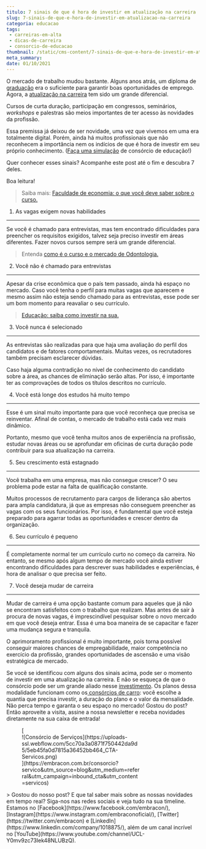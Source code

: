 ```yaml
---
titulo: 7 sinais de que é hora de investir em atualização na carreira
slug: 7-sinais-de-que-e-hora-de-investir-em-atualizacao-na-carreira
categoria: educacao
tags:
 - carreiras-em-alta
 - dicas-de-carreira
 - consorcio-de-educacao
thumbnail: /static/cms-content/7-sinais-de-que-e-hora-de-investir-em-atualizacao-na-carreira.jpg
meta_summary: 
date: 01/10/2021
---
```

O mercado de trabalho mudou bastante. Alguns anos atrás, um diploma de [graduação](https://www.embracon.com.br/blog/confira-5-beneficios-de-fazer-um-consorcio-para-pos-graduacao) era o suficiente para garantir boas oportunidades de emprego. Agora, a [atualização na carreira](https://www.embracon.com.br/blog/quais-carreiras-estarao-em-alta-nos-proximos-anos-descubra-aqui) tem sido um grande diferencial.

Cursos de curta duração, participação em congressos, seminários, *workshops* e palestras são meios importantes de ter acesso às novidades da profissão.

Essa premissa já deixou de ser novidade, uma vez que vivemos em uma era totalmente digital. Porém, ainda há muitos profissionais que não reconhecem a importância nem os indícios de que é hora de investir em seu próprio conhecimento. ([Faça uma simulação](https://www.embracon.com.br/consorcio-servicos) de consórcio de educação!)

Quer conhecer esses sinais? Acompanhe este post até o fim e descubra 7 deles.

Boa leitura!

> Saiba mais: [Faculdade de economia: o que você deve saber sobre o curso.](https://www.embracon.com.br/blog/faculdade-de-economia-o-que-voce-deve-saber-sobre-o-curso)

1. As vagas exigem novas habilidades
------------------------------------

Se você é chamado para entrevistas, mas tem encontrado dificuldades para preencher os requisitos exigidos, talvez seja preciso investir em áreas diferentes. Fazer novos cursos sempre será um grande diferencial.

> Entenda [como é o curso e o mercado de Odontologia.](https://www.embracon.com.br/blog/entenda-como-e-o-curso-e-o-mercado-de-odontologia)

2. Você não é chamado para entrevistas
--------------------------------------

Apesar da crise econômica que o país tem passado, ainda há espaço no mercado. Caso você tenha o perfil para muitas vagas que aparecem e mesmo assim não esteja sendo chamado para as entrevistas, esse pode ser um bom momento para reavaliar o seu currículo.

> [Educação: saiba como investir na sua.](https://www.embracon.com.br/blog/educacao-saiba-como-investir-na-sua)

3. Você nunca é selecionado
---------------------------

As entrevistas são realizadas para que haja uma avaliação do perfil dos candidatos e de fatores comportamentais. Muitas vezes, os recrutadores também precisam esclarecer dúvidas.

Caso haja alguma contradição no nível de conhecimento do candidato sobre a área, as chances de eliminação serão altas. Por isso, é importante ter as comprovações de todos os títulos descritos no currículo.

4. Você está longe dos estudos há muito tempo
---------------------------------------------

Esse é um sinal muito importante para que você reconheça que precisa se reinventar. Afinal de contas, o mercado de trabalho está cada vez mais dinâmico.

Portanto, mesmo que você tenha muitos anos de experiência na profissão, estudar novas áreas ou se aprofundar em oficinas de curta duração pode contribuir para sua atualização na carreira.

5. Seu crescimento está estagnado
---------------------------------

Você trabalha em uma empresa, mas não consegue crescer? O seu problema pode estar na falta de qualificação constante.

Muitos processos de recrutamento para cargos de liderança são abertos para ampla candidatura, já que as empresas não conseguem preencher as vagas com os seus funcionários. Por isso, é fundamental que você esteja preparado para agarrar todas as oportunidades e crescer dentro da organização.

6. Seu currículo é pequeno
--------------------------

É completamente normal ter um currículo curto no começo da carreira. No entanto, se mesmo após algum tempo de mercado você ainda estiver encontrando dificuldades para descrever suas habilidades e experiências, é hora de analisar o que precisa ser feito.

7. Você deseja mudar de carreira
--------------------------------

Mudar de carreira é uma opção bastante comum para aqueles que já não se encontram satisfeitos com o trabalho que realizam. Mas antes de sair à procura de novas vagas, é imprescindível pesquisar sobre o novo mercado em que você deseja entrar. Essa é uma boa maneira de se capacitar e fazer uma mudança segura e tranquila.

O aprimoramento profissional é muito importante, pois torna possível conseguir maiores chances de empregabilidade, maior competência no exercício da profissão, grandes oportunidades de ascensão e uma visão estratégica de mercado.

Se você se identificou com alguns dos sinais acima, pode ser o momento de investir em uma atualização na carreira. E não se esqueça de que o consórcio pode ser um grande aliado nesse [investimento](https://www.embracon.com.br/blog/8-motivos-que-comprovam-que-consorcio-e-investimento). Os planos dessa modalidade funcionam como os[ consórcios de carro](https://www.embracon.com.br/consorcio-de-carros): você escolhe a quantia que precisa investir, a duração do plano e o valor da mensalidade. Não perca tempo e garanta o seu espaço no mercado! Gostou do post? Então aproveite a visita, assine a nossa newsletter e receba novidades diretamente na sua caixa de entrada!

<figure class="w-richtext-figure-type-image w-richtext-align-center" style="max-width:310px">[<div>![Consórcio de Serviços](https://uploads-ssl.webflow.com/5cc70a3a0871f750442da9d5/5eb45fa0d7815a36452bb464_CTA-Servicos.png)</div>](https://embracon.com.br/consorcio?servico&utm_source=blog&utm_medium=referral&utm_campaign=inbound_cta&utm_content=servicos)</figure>> Gostou do nosso post? E que tal saber mais sobre as nossas novidades em tempo real? Siga-nos nas redes sociais e veja tudo na sua timeline. Estamos no [Facebook](https://www.facebook.com/embracon/), [Instagram](https://www.instagram.com/embraconoficial/), [Twitter](https://twitter.com/embracon) e [LinkedIn](https://www.linkedin.com/company/1018875/), além de um canal incrível no [YouTube](https://www.youtube.com/channel/UCL-Y0mv9zc73Iek48NLUBzQ).
